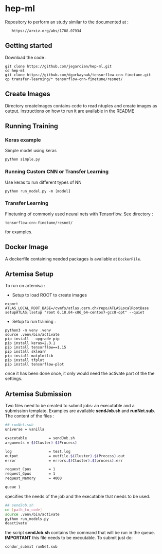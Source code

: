 # hep-ml

Repository to perform an study similar to the documented at :

	   https://arxiv.org/abs/1708.07034

## Getting started

Download the code :

```
git clone https://github.com/jegarcian/hep-ml.git
cd hep-ml
git clone https://github.com/dgurkaynak/tensorflow-cnn-finetune.git
cp transfer-learning/* tensorflow-cnn-finetune/resnet/
```

## Create Images

Directory createImages contains code to read ntuples and create images as output. Instructions on how to run it are available in the README

## Running Training

### Keras example

Simple model using keras 

```
python simple.py
```


### Running Custom CNN or Transfer Learning

Use keras to run different types of NN

```
python run_model.py -m [model]
```

### Transfer Learning

Finetuning of commonly used neural nets with Tensorflow. See directory :

```
tensorflow-cnn-finetune/resnet/
```

for examples.

## Docker Image

A dockerfile containing needed packages is available at ```DockerFile```.

## Artemisa Setup

To run on artemisa :

   * Setup to load ROOT to create images 

```console
export ATLAS_LOCAL_ROOT_BASE=/cvmfs/atlas.cern.ch/repo/ATLASLocalRootBase
setupATLAS;lsetup "root 6.18.04-x86_64-centos7-gcc8-opt" --quiet
```
   * Setup to run training :
 
```console
python3 -m venv .venv
source .venv/bin/activate
pip install --upgrade pip
pip install keras=2.3.1
pip install tensorflow==1.15
pip install sklearn
pip install matplotlib
pip install tfplot
pip install tensorflow-plot
```

once it has been done once, it only would need the activate part of the the settings. 


##  Artemisa Submission

Two files need to be created to submit jobs: an executable and a submission template. Examples are available __sendJob.sh__ and __runNet.sub__. The content of the files :

~~~bash
## runNet.sub
universe = vanilla

executable          = sendJob.sh
arguments = $(Cluster) $(Process)

log                 = test.log
output              = outfile.$(Cluster).$(Process).out
error               = errors.$(Cluster).$(process).err

request_Cpus        = 1
request_Gpus        = 1
request_Memory      = 4000

queue 1
~~~

specifies the needs of the job and the executable that needs to be used. 

~~~bash
## sendJob.sh
cd [path_to_code]
source .venv/bin/activate
python run_models.py
deactivate
~~~

the script __sendJob.sh__ contains the command that will be run in the queue. __IMPORTANT__ this file needs to be executable. To submit just do:

~~~bash
condor_submit runNet.sub
~~~



